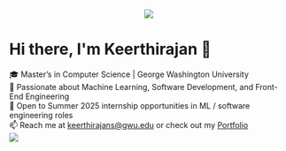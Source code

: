 <h3 align="center"><img src="https://user-images.githubusercontent.com/74038190/221352995-5ac18bdf-1a19-4f99-bbb6-77559b220470.gif"/></h3>

# Hi there, I'm Keerthirajan 👋

🎓 Master’s in Computer Science | George Washington University  
🌟 Passionate about Machine Learning, Software Development, and Front-End Engineering  
🚀 Open to Summer 2025 internship opportunities in ML / software engineering roles  
📫 Reach me at keerthirajans@gwu.edu or check out my [Portfolio](https://keerthirajan-personal-portfolio.netlify.app/)  
<img src="https://imgur.com/MXTW5Av.png"/>
